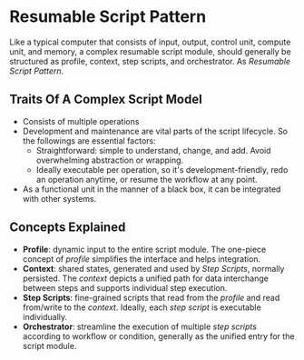 
# Resumable Script Pattern

Like a typical computer that consists of input, output, control unit, compute unit, and memory, a complex resumable script module, should generally be structured as profile, context, step scripts, and orchestrator. As _Resumable Script Pattern_.

## Traits Of A Complex Script Model
- Consists of multiple operations
- Development and maintenance are vital parts of the script lifecycle. So the followings are essential factors:
  - Straightforward: simple to understand, change, and add. Avoid overwhelming abstraction or wrapping.
  - Ideally executable per operation, so it's development-friendly, redo an operation anytime, or resume the workflow at any point.
- As a functional unit in the manner of a black box, it can be integrated with other systems.

## Concepts Explained
- **Profile**: dynamic input to the entire script module. The one-piece concept of _profile_ simplifies the interface and helps integration.
- **Context**: shared states, generated and used by _Step Scripts_, normally persisted. The _context_ depicts a unified path for data interchange between steps and supports individual step execution.
- **Step Scripts**: fine-grained scripts that read from the _profile_ and read from/write to the _context_. Ideally, each _step script_ is executable individually.
- **Orchestrator**: streamline the execution of multiple _step scripts_ according to workflow or condition, generally as the unified entry for the script module.
